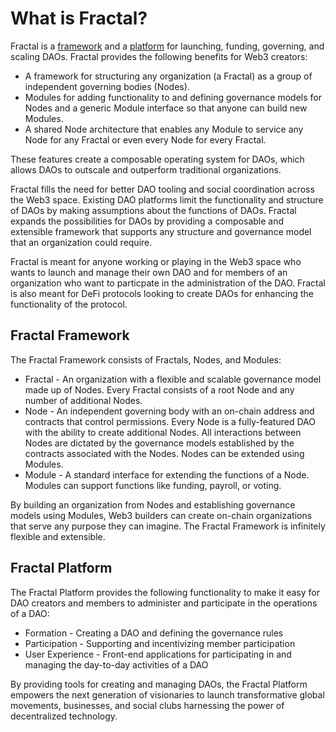 # What is Fractal?

Fractal is a [framework](what-is-fractal.md#fractal-framework) and a [platform](what-is-fractal.md#undefined) for launching, funding, governing, and scaling DAOs. Fractal provides the following benefits for Web3 creators:

* A framework for structuring any organization (a Fractal) as a group of independent governing bodies (Nodes).
* Modules for adding functionality to and defining governance models for Nodes and a generic Module interface so that anyone can build new Modules.
* A shared Node architecture that enables any Module to service any Node for any Fractal or even every Node for every Fractal.

These features create a composable operating system for DAOs, which allows DAOs to outscale and outperform traditional organizations.

Fractal fills the need for better DAO tooling and social coordination across the Web3 space. Existing DAO platforms limit the functionality and structure of DAOs by making assumptions about the functions of DAOs. Fractal expands the possibilities for DAOs by providing a composable and extensible framework that supports any structure and governance model that an organization could require.

Fractal is meant for anyone working or playing in the Web3 space who wants to launch and manage their own DAO and for members of an organization who want to particpate in the administration of the DAO. Fractal is also meant for DeFi protocols looking to create DAOs for enhancing the functionality of the protocol.

## Fractal Framework

The Fractal Framework consists of Fractals, Nodes, and Modules:

* Fractal - An organization with a flexible and scalable governance model made up of Nodes. Every Fractal consists of a root Node and any number of additional Nodes.
* Node - An independent governing body with an on-chain address and contracts that control permissions. Every Node is a fully-featured DAO with the ability to create additional Nodes. All interactions between Nodes are dictated by the governance models established by the contracts associated with the Nodes. Nodes can be extended using Modules.
* Module - A standard interface for extending the functions of a Node. Modules can support functions like funding, payroll, or voting.

By building an organization from Nodes and establishing governance models using Modules, Web3 builders can create on-chain organizations that serve any purpose they can imagine. The Fractal Framework is infinitely flexible and extensible.

## Fractal Platform

The Fractal Platform provides the following functionality to make it easy for DAO creators and members to administer and participate in the operations of a DAO:

* Formation - Creating a DAO and defining the governance rules
* Participation - Supporting and incentivizing member participation
* User Experience - Front-end applications for participating in and managing the day-to-day activities of a DAO

By providing tools for creating and managing DAOs, the Fractal Platform empowers the next generation of visionaries to launch transformative global movements, businesses, and social clubs harnessing the power of decentralized technology.
